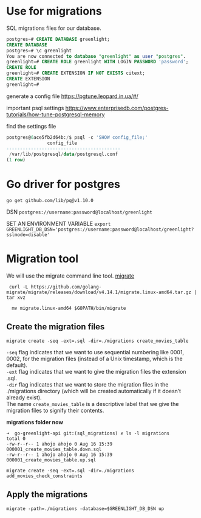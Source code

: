 # Use for migrations
SQL migrations files for our database.

```sql
postgres=# CREATE DATABASE greenlight;
CREATE DATABASE
postgres=# \c greenlight
You are now connected to database "greenlight" as user "postgres".
greenlight=# CREATE ROLE greenlight WITH LOGIN PASSWORD 'password';
CREATE ROLE
greenlight=# CREATE EXTENSION IF NOT EXISTS citext;
CREATE EXTENSION
greenlight=#
```

generate a config file
https://pgtune.leopard.in.ua/#/

important psql settings
https://www.enterprisedb.com/postgres-tutorials/how-tune-postgresql-memory

find the settings file
```sql
postgres@6ace5fb2d64b:/$ psql -c 'SHOW config_file;'
               config_file
------------------------------------------
 /var/lib/postgresql/data/postgresql.conf
(1 row)
```

# Go driver for postgres
`go get github.com/lib/pq@v1.10.0`

DSN
`postgres://username:password@localhost/greenlight`

SET AN ENVIRONMENT VARIABLE
`export GREENLIGHT_DB_DSN='postgres://username:password@localhost/greenlight?sslmode=disable'`

# Migration tool
We will use the migrate command line tool. 
[migrate](https://github.com/golang-migrate/migrate)

```
 curl -L https://github.com/golang-migrate/migrate/releases/download/v4.14.1/migrate.linux-amd64.tar.gz | tar xvz

  mv migrate.linux-amd64 $GOPATH/bin/migrate
 ```

 ## Create the migration files
 `migrate create -seq -ext=.sql -dir=./migrations create_movies_table`

`-seq` flag indicates that we want to use sequential numbering like 0001, 0002, for the migration files (instead of a Unix timestamp, which is the default).  
`-ext` flag indicates that we want to give the migration files the extension .sql.  
`-dir` flag indicates that we want to store the migration files in the ./migrations directory (which will be created automatically if it doesn’t already exist).  
The name  `create_movies_table` is a descriptive label that we give the migration files to
signify their contents.

**migrations folder now** 
```
➜  go-greenlight-api git:(sql_migrations) ✗ ls -l migrations 
total 0
-rw-r--r-- 1 ahojo ahojo 0 Aug 16 15:39 000001_create_movies_table.down.sql
-rw-r--r-- 1 ahojo ahojo 0 Aug 16 15:39 000001_create_movies_table.up.sql
```

`migrate create -seq -ext=.sql -dir=./migrations add_movies_check_constraints`

## Apply the migrations 
`migrate -path=./migrations -database=$GREENLIGHT_DB_DSN up`
